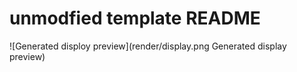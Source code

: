 # unmodfied template README

![Generated disploy preview](render/display.png Generated display preview)
